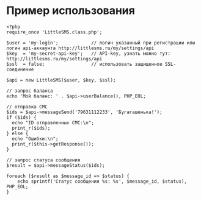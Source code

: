 # Пример использования

    <?php
    require_once 'LittleSMS.class.php';

    $user = 'my-login';            // логин указанный при регистрации или логин api-аккаунта http://littlesms.ru/my/settings/api
    $key  = 'my-secret-api-key';   // API-key, узнать можно тут: http://littlesms.ru/my/settings/api
    $ssl  = false;                 // использовать защищенное SSL-соединение

    $api = new LittleSMS($user, $key, $ssl);

    // запрос баланса
    echo 'Мой баланс: ' . $api->userBalance(), PHP_EOL;

    // отправка СМС
    $ids = $api->messageSend('79631112233', 'Бугагашенька!');
    if ($ids) {
      echo "ID отправленных СМС:\n";
      print_r($ids);
    } else {
      echo "Ошибки:\n";
      print_r($this->getResponse());
    }

    // запрос статуса сообщения
    $result = $api->messageStatus($ids);

    foreach ($result as $message_id => $status) {
        echo sprintf('Статус сообщения %s: %s', $message_id, $status), PHP_EOL;
    }


